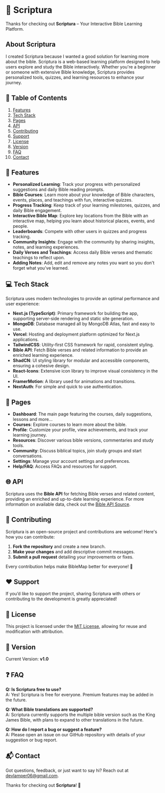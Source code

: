# 📖 Scriptura

Thanks for checking out **Scriptura** – Your Interactive Bible Learning Platform.

## About Scriptura

I created Scriptura because I wanted a good solution for learning more about the bible. Scriptura is a web-based learning platform designed to help users explore and study the Bible interactively. Whether you're a beginner or someone with extensive Bible knowledge, Scriptura provides personalized tools, quizzes, and learning resources to enhance your journey.

## 📜 Table of Contents

1. [Features](#features)
2. [Tech Stack](#tech-stack)
3. [Pages](#pages)
4. [API](#api)
5. [Contributing](#contributing)
6. [Support](#support)
7. [License](#license)
8. [Version](#version)
9. [FAQ](#faq)
10. [Contact](#contact)

## 🌟 Features

- **Personalized Learning**: Track your progress with personalized suggestions and daily Bible reading prompts.
- **Bible Courses**: Learn more about your knowledge of Bible characters, events, places, and teachings with fun, interactive quizzes.
- **Progress Tracking**: Keep track of your learning milestones, quizzes, and daily Bible engagement.
- **Interactive Bible Map**: Explore key locations from the Bible with an interactive map, helping you learn about historical places, events, and people.
- **Leaderboards**: Compete with other users in quizzes and progress tracking.
- **Community Insights**: Engage with the community by sharing insights, notes, and learning experiences.
- **Daily Verses and Teachings**: Access daily Bible verses and thematic teachings to reflect upon.
- **Adding Notes**: Add, edit and remove any notes you want so you don't forget what you've learned.

## 💻 Tech Stack

Scriptura uses modern technologies to provide an optimal performance and user experience:

- **Next.js (TypeScript)**: Primary framework for building the app, supporting server-side rendering and static site generation.
- **MongoDB**: Database managed all by MongoDB Atlas, fast and easy to use.
- **Vercel**: Hosting and deployment platform optimized for Next.js applications.
- **TailwindCSS**: Utility-first CSS framework for rapid, consistent styling.
- **Bible API**: Fetch Bible verses and related information to provide an enriched learning experience.
- **ShadCN**: UI styling library for modular and accessible components, ensuring a cohesive design.
- **React-Icons**: Extensive icon library to improve visual consistency in the UI.
- **FramerMotion**: A library used for animations and transitions.
- **NextAuth**: For simple and quick to use authentication.

## 📄 Pages

- **Dashboard**: The main page featuring the courses, daily suggestions, lessons and more...
- **Courses**: Explore courses to learn more about the bible.
- **Profile**: Customize your profile, view achievements, and track your learning journey.
- **Resources**: Discover various bible versions, commentaries and study tools.
- **Community**: Discuss biblical topics, join study groups and start conversations.
- **Settings**: Manage your account settings and preferences.
- **Help/FAQ**: Access FAQs and resources for support.

## 🌐 API

Scriptura uses the **Bible API** for fetching Bible verses and related content, providing an enriched and up-to-date learning experience. For more information on available data, check out the [Bible API Source](https://rapidapi.com/ajith/api/holy-bible).

## 🤝 Contributing

Scriptura is an open-source project and contributions are welcome! Here's how you can contribute:

1. **Fork the repository** and create a new branch.
2. **Make your changes** and add descriptive commit messages.
3. **Submit a pull request** detailing your improvements or fixes.

Every contribution helps make BibleMap better for everyone! 🎉

## ❤️ Support

If you’d like to support the project, sharing Scriptura with others or contributing to the development is greatly appreciated!

## 📄 License

This project is licensed under the [MIT License](LICENSE), allowing for reuse and modification with attribution.

## 📌 Version

Current Version: **v1.0**

## ❓ FAQ

**Q: Is Scriptura free to use?**  
A: Yes! Scriptura is free for everyone. Premium features may be added in the future.

**Q: What Bible translations are supported?**  
A: Scriptura currently supports the multiple bible version such as the King James Bible, with plans to expand to other translations in the future.

**Q: How do I report a bug or suggest a feature?**  
A: Please open an issue on our GitHub repository with details of your suggestion or bug report.

## 📬 Contact

Got questions, feedback, or just want to say hi? Reach out at [devlamper06@gmail.com](mailto:devlamper06@gmail.com).

Thanks for checking out **Scriptura**! 📖
